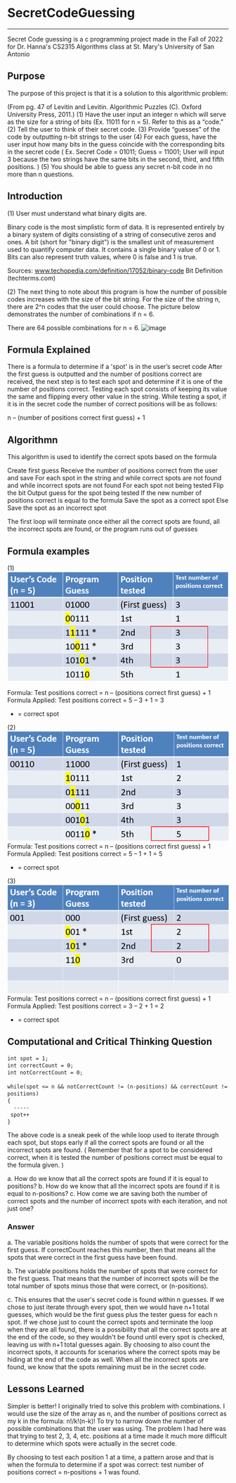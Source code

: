 # SecretCodeGuessing
***
Secret Code guessing is a c programming project made in the Fall of 2022 for Dr. Hanna's CS2315 Algorithms class at St. Mary's University of San Antonio

## Purpose

The purpose of this project is that it is a solution to this algorithmic problem:

(From pg. 47 of Levitin and Levitin. Algorithmic Puzzles (C). Oxford University Press, 2011.)
(1)	Have the user input an integer n which will serve as the size for a string of bits (Ex. 11011 for n = 5). Refer to this as a “code.”
(2)	Tell the user to think of their secret code.
(3)	Provide “guesses” of the code by outputting n-bit strings to the user
(4)	For each guess, have the user input how many bits in the guess coincide with the corresponding bits in the secret code ( Ex. Secret Code = 01011; Guess = 11001; User will input 3 because the two strings have the same bits in the second, third, and fifth positions. )
(5)	You should be able to guess any secret n-bit code in no more than n questions. 

## Introduction

(1) User must understand what binary digits are.

Binary code is the most simplistic form of data. It is represented entirely by a binary system of digits consisting of a string of consecutive zeros and ones.
A bit (short for "binary digit") is the smallest unit of measurement used to quantify computer data. It contains a single binary value of 0 or 1.
Bits can also represent truth values, where 0 is false and 1 is true.

Sources:
www.techopedia.com/definition/17052/binary-code 
Bit Definition (techterms.com) 

(2) The next thing to note about this program is how the number of possible codes increases with the size of the bit string. 
For the size of the string n, there are 2^n codes that the user could choose. 
The picture below demonstrates the number of combinations if n = 6.

There are 64 possible combinations for n = 6.
![image](https://github.com/junie75/SecretCodeGuessing/assets/90275603/a7a52d36-3096-47d6-b803-c4bd2222da59)

## Formula Explained
There is a formula to determine if a 'spot' is in the user’s secret code
After the first guess is outputted and the number of positions correct are received, the next step is to test each spot and determine if it is one of the number of positions correct. 
Testing each spot consists of keeping its value the same and flipping every other value in the string.
While testing a spot, if it is in the secret code the number of correct positions will be as follows:
	
   n – (number of positions correct first guess) + 1

## Algorithmn
This algorithm is used to identify the correct spots based on the formula 

Create first guess
Receive the  number of positions correct from the user and save
For each spot in the string and while correct spots are not found and while incorrect spots are not found
    For each spot not being tested
       Flip the bit
    Output guess for the spot being tested
    If the new number of positions correct is equal to the formula
       Save the spot as a correct spot
    Else
       Save the spot as an incorrect spot

The first loop will terminate once either all the correct spots are found, all the incorrect spots are found, or the program runs out of guesses

## Formula examples

(1) 
![Image](FormulaEx1.png)

Formula: Test positions correct = n – (positions correct first guess) + 1
Formula Applied: Test positions correct = 5 – 3 + 1 = 3
* = correct spot

(2)
![Image](FormulaEx2.png)
Formula: Test positions correct = n – (positions correct first guess) + 1
Formula Applied: Test positions correct = 5 – 1 + 1 = 5
* = correct spot

(3)
![Image](FormulaEx3.png)
Formula: Test positions correct =  n – (positions correct first guess) + 1
Formula Applied: Test positions correct = 3 – 2 + 1 = 2
* = correct spot

## Computational and Critical Thinking Question
```
int spot = 1;
int correctCount = 0;
int notCorrectCount = 0;

while(spot <= n && notCorrectCount != (n-positions) && correctCount != positions)
{
  -----
 spot++
}
```
 The above code is a sneak peek of the while loop used to iterate through each spot, but stops early if all the correct spots are found or all the incorrect spots are found.
( Remember that for a spot to be considered correct, when it is tested the number of positions correct must be equal to the formula given. )

a. How do we know that all the correct spots are found if it is equal to positions?
b. How do we know that all the incorrect spots are found if it is equal to n-positions?
c. How come we are saving both the number of correct spots and the number of incorrect spots with each iteration, and not just one?

### Answer
a. The variable positions holds the number of spots that were correct for the first guess. If correctCount reaches this number, then that means all the spots that were correct in the first guess have been found.

b. The variable positions holds the number of spots that were correct for the first guess. That means that the number of incorrect spots will be the total number of spots minus those that were correct, or (n-positions).

c. This ensures that the user's secret code is found within n guesses. If we chose to just iterate through every spot, then we would have n+1 total guesses, which would be the first guess plus the tester guess for each n spot. If we chose just to count the correct spots and terminate the loop when they are all found, there is a possibility that all the correct spots are at the end of the code, so they wouldn't be found until every spot is checked, leaving us with n+1 total guesses again. By choosing to also count the incorrect spots, it accounts for scenarios where the correct spots may be hiding at the end of the code as well. When all the incorrect spots are found, we know that the spots remaining must be in the secret code.

## Lessons Learned
Simpler is better!
I originally tried to solve this problem with combinations. I would use the size of the array as n, and the number of positions correct as my k in the formula:             				n!/k!(n-k)!
To try to narrow down the number of possible combinations that the user was using. The problem I had here was that trying to test 2, 3, 4, etc. positions at a time made it much more difficult to determine which spots were actually in the secret code. 

By choosing to test each position 1 at a time, a pattern arose and that is when the formula to determine if a spot was correct:
	test number of positions correct = n-positions + 1
was found.









